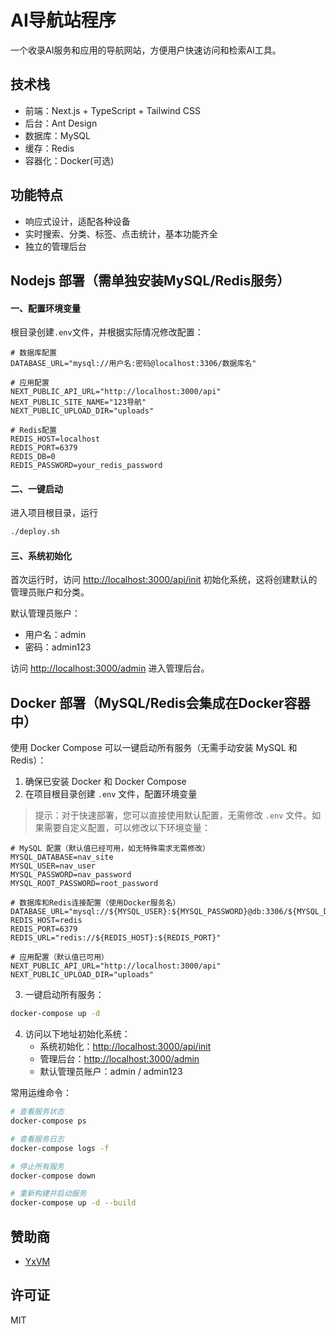 # AI导航站程序

一个收录AI服务和应用的导航网站，方便用户快速访问和检索AI工具。

## 技术栈

- 前端：Next.js + TypeScript + Tailwind CSS
- 后台：Ant Design
- 数据库：MySQL
- 缓存：Redis
- 容器化：Docker(可选)

## 功能特点

- 响应式设计，适配各种设备
- 实时搜索、分类、标签、点击统计，基本功能齐全
- 独立的管理后台

## Nodejs 部署（需单独安装MySQL/Redis服务）

#### 一、配置环境变量

根目录创建`.env`文件，并根据实际情况修改配置：

```env
# 数据库配置
DATABASE_URL="mysql://用户名:密码@localhost:3306/数据库名"

# 应用配置
NEXT_PUBLIC_API_URL="http://localhost:3000/api"
NEXT_PUBLIC_SITE_NAME="123导航"
NEXT_PUBLIC_UPLOAD_DIR="uploads"

# Redis配置
REDIS_HOST=localhost
REDIS_PORT=6379
REDIS_DB=0
REDIS_PASSWORD=your_redis_password
```

#### 二、一键启动

进入项目根目录，运行

```bash
./deploy.sh
```

#### 三、系统初始化

首次运行时，访问 [http://localhost:3000/api/init](http://localhost:3000/api/init) 初始化系统，这将创建默认的管理员账户和分类。

默认管理员账户：

- 用户名：admin
- 密码：admin123

访问 [http://localhost:3000/admin](http://localhost:3000/admin) 进入管理后台。

## Docker 部署（MySQL/Redis会集成在Docker容器中）

使用 Docker Compose 可以一键启动所有服务（无需手动安装 MySQL 和 Redis）：

1. 确保已安装 Docker 和 Docker Compose
2. 在项目根目录创建 `.env` 文件，配置环境变量

> 提示：对于快速部署，您可以直接使用默认配置，无需修改 `.env` 文件。如果需要自定义配置，可以修改以下环境变量：

```properties
# MySQL 配置（默认值已经可用，如无特殊需求无需修改）
MYSQL_DATABASE=nav_site
MYSQL_USER=nav_user
MYSQL_PASSWORD=nav_password
MYSQL_ROOT_PASSWORD=root_password

# 数据库和Redis连接配置（使用Docker服务名）
DATABASE_URL="mysql://${MYSQL_USER}:${MYSQL_PASSWORD}@db:3306/${MYSQL_DATABASE}"
REDIS_HOST=redis
REDIS_PORT=6379
REDIS_URL="redis://${REDIS_HOST}:${REDIS_PORT}"

# 应用配置（默认值已可用）
NEXT_PUBLIC_API_URL="http://localhost:3000/api"
NEXT_PUBLIC_UPLOAD_DIR="uploads"
```

3. 一键启动所有服务：

```bash
docker-compose up -d
```

4. 访问以下地址初始化系统：
   - 系统初始化：[http://localhost:3000/api/init](http://localhost:3000/api/init)
   - 管理后台：[http://localhost:3000/admin](http://localhost:3000/admin)
   - 默认管理员账户：admin / admin123

常用运维命令：

```bash
# 查看服务状态
docker-compose ps

# 查看服务日志
docker-compose logs -f

# 停止所有服务
docker-compose down

# 重新构建并启动服务
docker-compose up -d --build
```

## 赞助商

- [YxVM](https://yxvm.com/)

## 许可证

MIT
